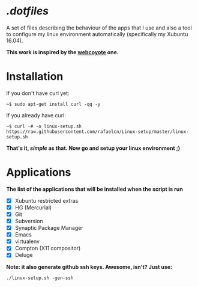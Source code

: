 _.dotfiles_
===========

A set of files describing the behaviour of the apps that I use and also a tool to configure my linux environment automatically (specifically my Xubuntu 16.04).

__This work is inspired by the [webcoyote](https://github.com/webcoyote/linux-setup) one.__

Installation
===

If you don't have curl yet:

`~$ sudo apt-get install curl -qq -y`

If you already have curl:

`~$ curl -# -o linux-setup.sh https://raw.githubusercontent.com/rafaelcn/Linux-setup/master/linux-setup.sh`

__That's it, *simple* as that. Now go and setup your linux environment ;)__

Applications
===

__The list of the applications that will be installed when the script is run__

 - [x] Xubuntu restricted extras
 - [x] HG (Mercurial)
 - [x] Git
 - [x] Subversion
 - [x] Synaptic Package Manager
 - [x] Emacs
 - [x] virtualenv
 - [x] Compton (X11 compositor)
 - [X] Deluge

__Note: it also generate github ssh keys. Awesome, isn't? Just use:__

`./linux-setup.sh -gen-ssh`